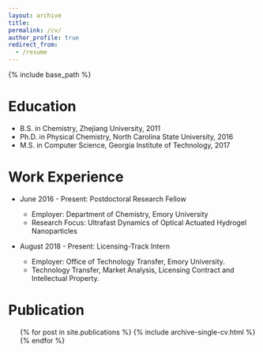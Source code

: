 ```yaml
---
layout: archive
title: 
permalink: /cv/
author_profile: true
redirect_from:
  - /resume
---
```


{% include base_path %}

Education
======
* B.S. in Chemistry, Zhejiang University, 2011
* Ph.D. in Physical Chemistry, North Carolina State University, 2016
* M.S. in Computer Science, Georgia Institute of Technology, 2017

Work Experience
======
* June 2016 - Present: Postdoctoral Research Fellow
  * Employer: Department of Chemistry, Emory University
  * Research Focus: Ultrafast Dynamics of Optical Actuated Hydrogel Nanoparticles

* August 2018 - Present: Licensing-Track Intern 
  * Employer: Office of Technology Transfer, Emory University.
  * Technology Transfer, Market Analysis, Licensing Contract and Intellectual Property.
  
Publication
======
  <ul>{% for post in site.publications %}
    {% include archive-single-cv.html %}
  {% endfor %}</ul>
  


